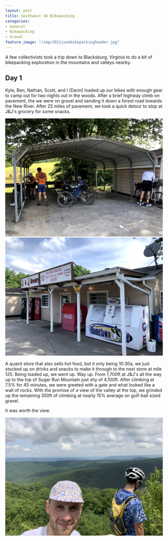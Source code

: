```yaml
---
layout: post
title: Southwest VA Bikepacking
categories:
- General
- Bikepacking
- Gravel
feature_image: "/img/2021junebikepackingheader.jpg"
---
```


A few collectivists took a trip down to Blacksburg, Virginia to do a bit of bikepacking exploration in the mountains and valleys nearby. 

Day 1
-----
Kyle, Ben, Nathan, Scott, and I (Darin) loaded up our bikes with enough gear to camp out for two nights out in the woods. After a brief highway climb on pavement, the we were on gravel and sending it down a forest road towards the New River. After 25 miles of pavement, we took a quick detour to stop at J&J's grocery for some snacks. 

<img src="/img/2021junebikepacking/jjgrocery1.jpg"></img>
<img src="/img/2021junebikepacking/jjgrocery2.jpg"></img>

A quaint store that also sells hot food, but it only being 10:30a, we just stocked up on drinks and snacks to make it through to the next store at mile 125. 
Being loaded up, we went up. Way up. From 1,700ft at J&J's all the way up to the top of Sugar Run Mountain just shy of 4,100ft. After climbing at 7.5% for 45 minutes, we were greeted with a gate and what looked like a wall of rocks. With the promise of a view of the valley at the top, we grinded up the remaining 350ft of climbing at nearly 15% average on golf-ball sized gravel. 

It was worth the view.

<img src="/img/2021junebikepacking/outlook.JPG"></img>
